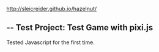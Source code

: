 http://sleicreider.github.io/hazelnut/

--
Test Project: Test Game with pixi.js
--
Tested Javascript for the first time.
